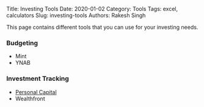 Title: Investing Tools
Date: 2020-01-02
Category: Tools
Tags: excel, calculators
Slug: investing-tools
Authors: Rakesh Singh

This page contains different tools that you can use for your investing needs. 

### Budgeting
* Mint
* YNAB

### Investment Tracking 
* [Personal Capital](https://www.perosnalcapital.com)
* Wealthfront
